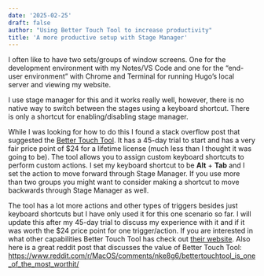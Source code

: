 ```yaml
---
date: '2025-02-25'
draft: false
author: "Using Better Touch Tool to increase productivity"
title: 'A more productive setup with Stage Manager'
---
```


I often like to have two sets/groups of window screens. One for the development environment with my Notes/VS Code and one for the “end-user environment” with Chrome and Terminal for running Hugo’s local server and viewing my website.     
  
I use stage manager for this and it works really well, however, there is no native way to switch between the stages using a keyboard shortcut. There is only a shortcut for enabling/disabling stage manager.  
    
While I was looking for how to do this I found a stack overflow post that suggested the [Better Touch Tool](https://folivora.ai/). It has a 45-day trial to start and has a very fair price point of $24 for a lifetime license (much less than I thought it was going to be). The tool allows you to assign custom keyboard shortcuts to perform custom actions. I set my keyboard shortcut to be **Alt** + **Tab** and I set the action to move forward through Stage Manager. If you use more than two groups you might want to consider making a shortcut to move backwards through Stage Manager as well.  

The tool has a lot more actions and other types of triggers besides just keyboard shortcuts but I have only used it for this one scenario so far. I will update this after my 45-day trial to discuss my experience with it and if it was worth the $24 price point for one trigger/action. If you are interested in what other capabilities Better Touch Tool has check out [their website](https://folivora.ai/). Also here is a great reddit post that discusses the value of Better Touch Tool: https://www.reddit.com/r/MacOS/comments/nke8g6/bettertouchtool_is_one_of_the_most_worthit/
